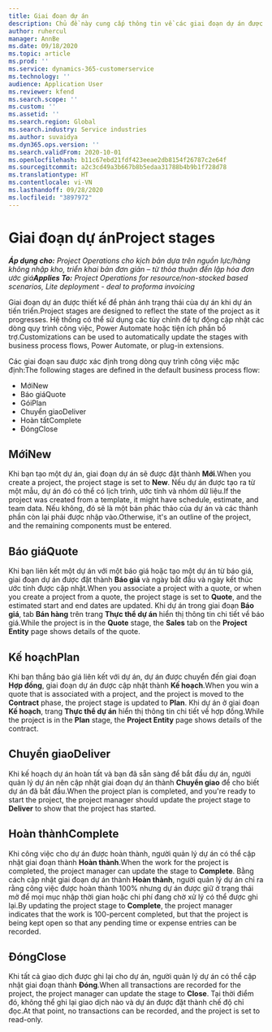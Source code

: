```yaml
---
title: Giai đoạn dự án
description: Chủ đề này cung cấp thông tin về các giai đoạn dự án được cung cấp trong Microsoft Dynamics Project Operations.
author: ruhercul
manager: AnnBe
ms.date: 09/18/2020
ms.topic: article
ms.prod: ''
ms.service: dynamics-365-customerservice
ms.technology: ''
audience: Application User
ms.reviewer: kfend
ms.search.scope: ''
ms.custom: ''
ms.assetid: ''
ms.search.region: Global
ms.search.industry: Service industries
ms.author: suvaidya
ms.dyn365.ops.version: ''
ms.search.validFrom: 2020-10-01
ms.openlocfilehash: b11c67ebd21fdf423eeae2db8154f26787c2e64f
ms.sourcegitcommit: a2c3cd49a3b667b8b5edaa31788b4b9b1f728d78
ms.translationtype: HT
ms.contentlocale: vi-VN
ms.lasthandoff: 09/28/2020
ms.locfileid: "3897972"
---
```

# <a name="project-stages"></a><span data-ttu-id="38ff2-103">Giai đoạn dự án</span><span class="sxs-lookup"><span data-stu-id="38ff2-103">Project stages</span></span>

<span data-ttu-id="38ff2-104">_**Áp dụng cho:** Project Operations cho kịch bản dựa trên nguồn lực/hàng không nhập kho, triển khai bản đơn giản – từ thỏa thuận đến lập hóa đơn ước giá_</span><span class="sxs-lookup"><span data-stu-id="38ff2-104">_**Applies To:** Project Operations for resource/non-stocked based scenarios, Lite deployment - deal to proforma invoicing_</span></span>

<span data-ttu-id="38ff2-105">Giai đoạn dự án được thiết kế để phản ánh trạng thái của dự án khi dự án tiến triển.</span><span class="sxs-lookup"><span data-stu-id="38ff2-105">Project stages are designed to reflect the state of the project as it progresses.</span></span> <span data-ttu-id="38ff2-106">Hệ thống có thể sử dụng các tùy chỉnh để tự động cập nhật các dòng quy trình công việc, Power Automate hoặc tiện ích phần bổ trợ.</span><span class="sxs-lookup"><span data-stu-id="38ff2-106">Customizations can be used to automatically update the stages with business process flows, Power Automate, or plug-in extensions.</span></span>

<span data-ttu-id="38ff2-107">Các giai đoạn sau được xác định trong dòng quy trình công việc mặc định:</span><span class="sxs-lookup"><span data-stu-id="38ff2-107">The following stages are defined in the default business process flow:</span></span>

- <span data-ttu-id="38ff2-108">Mới</span><span class="sxs-lookup"><span data-stu-id="38ff2-108">New</span></span>
- <span data-ttu-id="38ff2-109">Báo giá</span><span class="sxs-lookup"><span data-stu-id="38ff2-109">Quote</span></span>
- <span data-ttu-id="38ff2-110">Gói</span><span class="sxs-lookup"><span data-stu-id="38ff2-110">Plan</span></span>
- <span data-ttu-id="38ff2-111">Chuyển giao</span><span class="sxs-lookup"><span data-stu-id="38ff2-111">Deliver</span></span>
- <span data-ttu-id="38ff2-112">Hoàn tất</span><span class="sxs-lookup"><span data-stu-id="38ff2-112">Complete</span></span>
- <span data-ttu-id="38ff2-113">Đóng</span><span class="sxs-lookup"><span data-stu-id="38ff2-113">Close</span></span> 

## <a name="new"></a><span data-ttu-id="38ff2-114">Mới</span><span class="sxs-lookup"><span data-stu-id="38ff2-114">New</span></span>

<span data-ttu-id="38ff2-115">Khi bạn tạo một dự án, giai đoạn dự án sẽ được đặt thành **Mới**.</span><span class="sxs-lookup"><span data-stu-id="38ff2-115">When you create a project, the project stage is set to **New**.</span></span> <span data-ttu-id="38ff2-116">Nếu dự án được tạo ra từ một mẫu, dự án đó có thể có lịch trình, ước tính và nhóm dữ liệu.</span><span class="sxs-lookup"><span data-stu-id="38ff2-116">If the project was created from a template, it might have schedule, estimate, and team data.</span></span> <span data-ttu-id="38ff2-117">Nếu không, đó sẽ là một bản phác thảo của dự án và các thành phần còn lại phải được nhập vào.</span><span class="sxs-lookup"><span data-stu-id="38ff2-117">Otherwise, it's an outline of the project, and the remaining components must be entered.</span></span>

## <a name="quote"></a><span data-ttu-id="38ff2-118">Báo giá</span><span class="sxs-lookup"><span data-stu-id="38ff2-118">Quote</span></span>

<span data-ttu-id="38ff2-119">Khi bạn liên kết một dự án với một báo giá hoặc tạo một dự án từ báo giá, giai đoạn dự án được đặt thành **Báo giá** và ngày bắt đầu và ngày kết thúc ước tính được cập nhật.</span><span class="sxs-lookup"><span data-stu-id="38ff2-119">When you associate a project with a quote, or when you create a project from a quote, the project stage is set to **Quote**, and the estimated start and end dates are updated.</span></span> <span data-ttu-id="38ff2-120">Khi dự án trong giai đoạn **Báo giá**, tab **Bán hàng** trên trang **Thực thể dự án** hiển thị thông tin chi tiết về báo giá.</span><span class="sxs-lookup"><span data-stu-id="38ff2-120">While the project is in the **Quote** stage, the **Sales** tab on the **Project Entity** page shows details of the quote.</span></span>

## <a name="plan"></a><span data-ttu-id="38ff2-121">Kế hoạch</span><span class="sxs-lookup"><span data-stu-id="38ff2-121">Plan</span></span>

<span data-ttu-id="38ff2-122">Khi bạn thắng báo giá liên kết với dự án, dự án được chuyển đến giai đoạn **Hợp đồng**, giai đoạn dự án được cập nhật thành **Kế hoạch**.</span><span class="sxs-lookup"><span data-stu-id="38ff2-122">When you win a quote that is associated with a project, and the project is moved to the **Contract** phase, the project stage is updated to **Plan**.</span></span> <span data-ttu-id="38ff2-123">Khi dự án ở giai đoạn **Kế hoạch**, trang **Thực thể dự án** hiển thị thông tin chi tiết về hợp đồng.</span><span class="sxs-lookup"><span data-stu-id="38ff2-123">While the project is in the **Plan** stage, the **Project Entity** page shows details of the contract.</span></span>

## <a name="deliver"></a><span data-ttu-id="38ff2-124">Chuyển giao</span><span class="sxs-lookup"><span data-stu-id="38ff2-124">Deliver</span></span>

<span data-ttu-id="38ff2-125">Khi kế hoạch dự án hoàn tất và bạn đã sẵn sàng để bắt đầu dự án, người quản lý dự án nên cập nhật giai đoạn dự án thành **Chuyển giao** để cho biết dự án đã bắt đầu.</span><span class="sxs-lookup"><span data-stu-id="38ff2-125">When the project plan is completed, and you're ready to start the project, the project manager should update the project stage to **Deliver** to show that the project has started.</span></span>

## <a name="complete"></a><span data-ttu-id="38ff2-126">Hoàn thành</span><span class="sxs-lookup"><span data-stu-id="38ff2-126">Complete</span></span> 

<span data-ttu-id="38ff2-127">Khi công việc cho dự án được hoàn thành, người quản lý dự án có thể cập nhật giai đoạn thành **Hoàn thành**.</span><span class="sxs-lookup"><span data-stu-id="38ff2-127">When the work for the project is completed, the project manager can update the stage to **Complete**.</span></span> <span data-ttu-id="38ff2-128">Bằng cách cập nhật giai đoạn dự án thành **Hoàn thành**, người quản lý dự án chỉ ra rằng công việc được hoàn thành 100% nhưng dự án được giữ ở trạng thái mở để mọi mục nhập thời gian hoặc chi phí đang chờ xử lý có thể được ghi lại.</span><span class="sxs-lookup"><span data-stu-id="38ff2-128">By updating the project stage to **Complete**, the project manager indicates that the work is 100-percent completed, but that the project is being kept open so that any pending time or expense entries can be recorded.</span></span>

## <a name="close"></a><span data-ttu-id="38ff2-129">Đóng</span><span class="sxs-lookup"><span data-stu-id="38ff2-129">Close</span></span>

<span data-ttu-id="38ff2-130">Khi tất cả giao dịch được ghi lại cho dự án, người quản lý dự án có thể cập nhật giai đoạn thành **Đóng**.</span><span class="sxs-lookup"><span data-stu-id="38ff2-130">When all transactions are recorded for the project, the project manager can update the stage to **Close**.</span></span> <span data-ttu-id="38ff2-131">Tại thời điểm đó, không thể ghi lại giao dịch nào và dự án được đặt thành chế độ chỉ đọc.</span><span class="sxs-lookup"><span data-stu-id="38ff2-131">At that point, no transactions can be recorded, and the project is set to read-only.</span></span>


